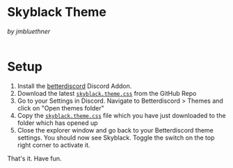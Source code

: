 # Skyblack Theme
<i>by jmbluethner</i>
<br><br>
# Setup

1. Install the <a href="https://betterdiscord.app" target="_blank">betterdiscord</a> Discord Addon.
2. Download the latest <a href="https://github.com/jmbluethner/skyblack-theme/skyblack.theme.css" target="_blank"><code>skyblack.theme.css</code></a> from the GitHub Repo
3. Go to your Settings in Discord. Navigate to Betterdiscord > Themes and click on "Open themes folder"
4. Copy the <a href="https://github.com/jmbluethner/skyblack-theme/skyblack.theme.css" target="_blank"><code>skyblack.theme.css</code></a> file which you have just downloaded to the folder which has opened up
5. Close the explorer window and go back to your Betterdiscord theme settings. You should now see Skyblack. Toggle the switch on the top right corner to activate it.

That's it. Have fun.
